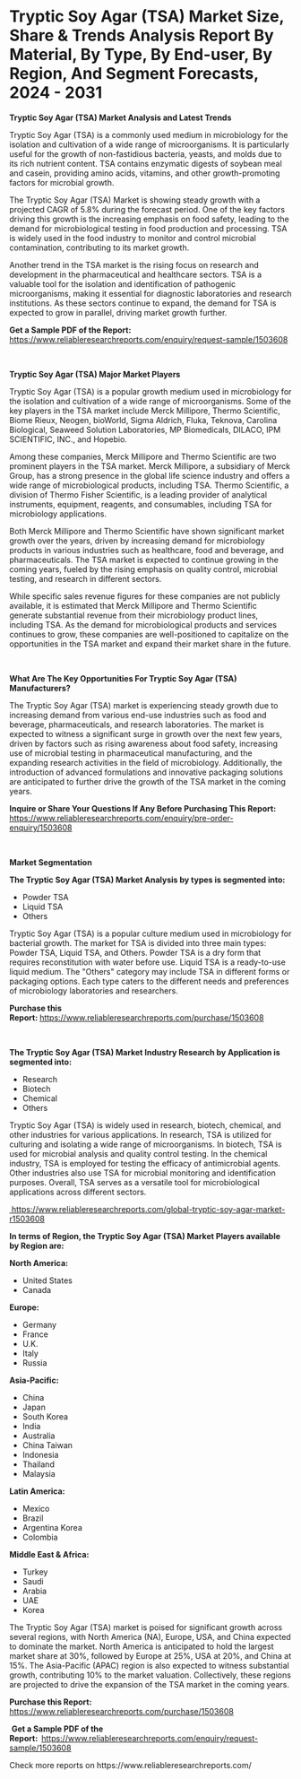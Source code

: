 <p><h1>Tryptic Soy Agar (TSA) Market Size, Share & Trends Analysis Report By Material, By Type, By End-user, By Region, And Segment Forecasts, 2024 - 2031</h1></p><p><strong>Tryptic Soy Agar (TSA) Market Analysis and Latest Trends</strong></p>
<p><p>Tryptic Soy Agar (TSA) is a commonly used medium in microbiology for the isolation and cultivation of a wide range of microorganisms. It is particularly useful for the growth of non-fastidious bacteria, yeasts, and molds due to its rich nutrient content. TSA contains enzymatic digests of soybean meal and casein, providing amino acids, vitamins, and other growth-promoting factors for microbial growth.</p><p>The Tryptic Soy Agar (TSA) Market is showing steady growth with a projected CAGR of 5.8% during the forecast period. One of the key factors driving this growth is the increasing emphasis on food safety, leading to the demand for microbiological testing in food production and processing. TSA is widely used in the food industry to monitor and control microbial contamination, contributing to its market growth.</p><p>Another trend in the TSA market is the rising focus on research and development in the pharmaceutical and healthcare sectors. TSA is a valuable tool for the isolation and identification of pathogenic microorganisms, making it essential for diagnostic laboratories and research institutions. As these sectors continue to expand, the demand for TSA is expected to grow in parallel, driving market growth further.</p></p>
<p><strong>Get a Sample PDF of the Report:&nbsp;</strong> <a href="https://www.reliableresearchreports.com/enquiry/request-sample/1503608">https://www.reliableresearchreports.com/enquiry/request-sample/1503608</a></p>
<p>&nbsp;</p>
<p><strong>Tryptic Soy Agar (TSA) Major Market Players</strong></p>
<p><p>Tryptic Soy Agar (TSA) is a popular growth medium used in microbiology for the isolation and cultivation of a wide range of microorganisms. Some of the key players in the TSA market include Merck Millipore, Thermo Scientific, Biome Rieux, Neogen, bioWorld, Sigma Aldrich, Fluka, Teknova, Carolina Biological, Seaweed Solution Laboratories, MP Biomedicals, DILACO, IPM SCIENTIFIC, INC., and Hopebio.</p><p>Among these companies, Merck Millipore and Thermo Scientific are two prominent players in the TSA market. Merck Millipore, a subsidiary of Merck Group, has a strong presence in the global life science industry and offers a wide range of microbiological products, including TSA. Thermo Scientific, a division of Thermo Fisher Scientific, is a leading provider of analytical instruments, equipment, reagents, and consumables, including TSA for microbiology applications.</p><p>Both Merck Millipore and Thermo Scientific have shown significant market growth over the years, driven by increasing demand for microbiology products in various industries such as healthcare, food and beverage, and pharmaceuticals. The TSA market is expected to continue growing in the coming years, fueled by the rising emphasis on quality control, microbial testing, and research in different sectors.</p><p>While specific sales revenue figures for these companies are not publicly available, it is estimated that Merck Millipore and Thermo Scientific generate substantial revenue from their microbiology product lines, including TSA. As the demand for microbiological products and services continues to grow, these companies are well-positioned to capitalize on the opportunities in the TSA market and expand their market share in the future.</p></p>
<p>&nbsp;</p>
<p><strong>What Are The Key Opportunities For Tryptic Soy Agar (TSA) Manufacturers?</strong></p>
<p><p>The Tryptic Soy Agar (TSA) market is experiencing steady growth due to increasing demand from various end-use industries such as food and beverage, pharmaceuticals, and research laboratories. The market is expected to witness a significant surge in growth over the next few years, driven by factors such as rising awareness about food safety, increasing use of microbial testing in pharmaceutical manufacturing, and the expanding research activities in the field of microbiology. Additionally, the introduction of advanced formulations and innovative packaging solutions are anticipated to further drive the growth of the TSA market in the coming years.</p></p>
<p><strong>Inquire or Share Your Questions If Any Before Purchasing This Report:</strong> <a href="https://www.reliableresearchreports.com/enquiry/pre-order-enquiry/1503608">https://www.reliableresearchreports.com/enquiry/pre-order-enquiry/1503608</a></p>
<p>&nbsp;</p>
<p><strong>Market Segmentation</strong></p>
<p><strong>The Tryptic Soy Agar (TSA) Market Analysis by types is segmented into:</strong></p>
<p><ul><li>Powder TSA</li><li>Liquid TSA</li><li>Others</li></ul></p>
<p><p>Tryptic Soy Agar (TSA) is a popular culture medium used in microbiology for bacterial growth. The market for TSA is divided into three main types: Powder TSA, Liquid TSA, and Others. Powder TSA is a dry form that requires reconstitution with water before use. Liquid TSA is a ready-to-use liquid medium. The "Others" category may include TSA in different forms or packaging options. Each type caters to the different needs and preferences of microbiology laboratories and researchers.</p></p>
<p><strong>Purchase this Report:&nbsp;</strong><a href="https://www.reliableresearchreports.com/purchase/1503608">https://www.reliableresearchreports.com/purchase/1503608</a></p>
<p>&nbsp;</p>
<p><strong>The Tryptic Soy Agar (TSA) Market Industry Research by Application is segmented into:</strong></p>
<p><ul><li>Research</li><li>Biotech</li><li>Chemical</li><li>Others</li></ul></p>
<p><p>Tryptic Soy Agar (TSA) is widely used in research, biotech, chemical, and other industries for various applications. In research, TSA is utilized for culturing and isolating a wide range of microorganisms. In biotech, TSA is used for microbial analysis and quality control testing. In the chemical industry, TSA is employed for testing the efficacy of antimicrobial agents. Other industries also use TSA for microbial monitoring and identification purposes. Overall, TSA serves as a versatile tool for microbiological applications across different sectors.</p></p>
<p><a href="https://www.reliableresearchreports.com/global-tryptic-soy-agar-market-r1503608">&nbsp;https://www.reliableresearchreports.com/global-tryptic-soy-agar-market-r1503608</a></p>
<p><strong>In terms of Region, the Tryptic Soy Agar (TSA) Market Players available by Region are:</strong></p>
<p>
    <p> <strong> North America: </strong>
        <ul>
            <li>United States</li>
            <li>Canada</li>
        </ul>
        </p> 
    <p> <strong> Europe: </strong>
        <ul>
            <li>Germany</li>
            <li>France</li>
            <li>U.K.</li>
            <li>Italy</li>
            <li>Russia</li>
        </ul>
        </p> 
    <p> <strong> Asia-Pacific: </strong>
        <ul>
            <li>China</li>
            <li>Japan</li>
            <li>South Korea</li>
            <li>India</li>
            <li>Australia</li>
            <li>China Taiwan</li>
            <li>Indonesia</li>
            <li>Thailand</li>
            <li>Malaysia</li>
        </ul>
        </p> 
    <p> <strong> Latin America: </strong>
        <ul>
            <li>Mexico</li>
            <li>Brazil</li>
            <li>Argentina Korea</li>
            <li>Colombia</li>
        </ul>
        </p> 
    <p> <strong> Middle East & Africa: </strong>
        <ul>
            <li>Turkey</li>
            <li>Saudi</li>
            <li>Arabia</li>
            <li>UAE</li>
            <li>Korea</li>
        </ul>
    </p>
    </p>
<p><p>The Tryptic Soy Agar (TSA) market is poised for significant growth across several regions, with North America (NA), Europe, USA, and China expected to dominate the market. North America is anticipated to hold the largest market share at 30%, followed by Europe at 25%, USA at 20%, and China at 15%. The Asia-Pacific (APAC) region is also expected to witness substantial growth, contributing 10% to the market valuation. Collectively, these regions are projected to drive the expansion of the TSA market in the coming years.</p></p>
<p><strong>Purchase this Report: </strong><a href="https://www.reliableresearchreports.com/purchase/1503608">https://www.reliableresearchreports.com/purchase/1503608</a></p>
<p>&nbsp;<strong>Get a Sample PDF of the Report:&nbsp;&nbsp;</strong><a href="https://www.reliableresearchreports.com/enquiry/request-sample/1503608">https://www.reliableresearchreports.com/enquiry/request-sample/1503608</a></p>
<p><strong></strong></p>
<p>Check more reports on https://www.reliableresearchreports.com/</p>